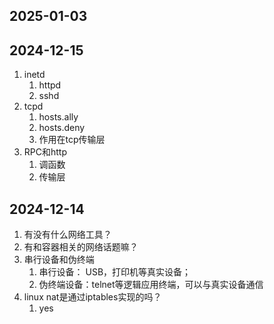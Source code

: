 







## 2025-01-03





## 2024-12-15

1. inetd
   1. httpd
   2. sshd
2. tcpd
   1. hosts.ally
   2. hosts.deny
   3. 作用在tcp传输层
3. RPC和http
   1. 调函数
   2. 传输层



## 2024-12-14

1. 有没有什么网络工具？
2. 有和容器相关的网络话题嘛？
3. 串行设备和伪终端
   1. 串行设备： USB，打印机等真实设备；
   2. 伪终端设备：telnet等逻辑应用终端，可以与真实设备通信
4. linux nat是通过iptables实现的吗？
   1. yes

